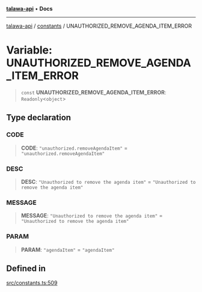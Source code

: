[**talawa-api**](../../README.md) • **Docs**

***

[talawa-api](../../modules.md) / [constants](../README.md) / UNAUTHORIZED\_REMOVE\_AGENDA\_ITEM\_ERROR

# Variable: UNAUTHORIZED\_REMOVE\_AGENDA\_ITEM\_ERROR

> `const` **UNAUTHORIZED\_REMOVE\_AGENDA\_ITEM\_ERROR**: `Readonly`\<`object`\>

## Type declaration

### CODE

> **CODE**: `"unauthorized.removeAgendaItem"` = `"unauthorized.removeAgendaItem"`

### DESC

> **DESC**: `"Unauthorized to remove the agenda item"` = `"Unauthorized to remove the agenda item"`

### MESSAGE

> **MESSAGE**: `"Unauthorized to remove the agenda item"` = `"Unauthorized to remove the agenda item"`

### PARAM

> **PARAM**: `"agendaItem"` = `"agendaItem"`

## Defined in

[src/constants.ts:509](https://github.com/PalisadoesFoundation/talawa-api/blob/6712e9940a5702665afc506fa9f6e9d7e1dc7991/src/constants.ts#L509)
